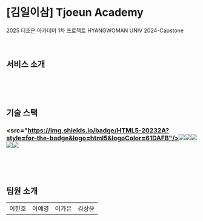 # [김일이삼] Tjoeun Academy   
2025 더조은 아카데미 1차 프로젝트 HYANGWOMAN UNIV 2024-Capstone<br/><br/><br/>
  
  
## 서비스 소개  

<br/><br/><br/>

## 기술 스택  
### <src="https://img.shields.io/badge/HTML5-20232A?style=for-the-badge&logo=html5&logoColor=61DAFB"/></a><img src="https://img.shields.io/badge/CSS-239120?&style=for-the-badge&logo=css3&logoColor=white"/></a><img src="https://img.shields.io/badge/springboot-6DB33F?style=for-the-badge&logo=springboot&logoColor=white"><img src="https://img.shields.io/badge/Java-ED8B00?style=for-the-badge&logo=openjdk&logoColor=white"/><img src="https://img.shields.io/badge/MariaDB-005C84?style=for-the-badge&logo=mariadb&logoColor=white"/></a><img src="https://img.shields.io/badge/github-181717?style=for-the-badge&logo=github&logoColor=white">
<br/><br/><br/>
    

## 팀원 소개  
<table>
  <tbody>
    <tr>
      <td align="center">이한호</td>
      <td align="center">이예영</td>
      <td align="center">이가은</td>
      <td align="center">김상윤</td>
    </tr>
  </tbody>
</table>
